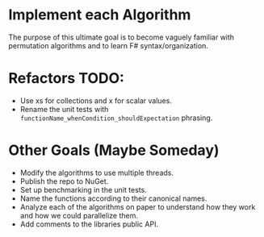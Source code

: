 
# Implement each Algorithm

The purpose of this ultimate goal is to become vaguely familiar with permutation algorithms and to learn F# syntax/organization.

# Refactors TODO:

* Use xs for collections and x for scalar values.
* Rename the unit tests with `functionName_whenCondition_shouldExpectation` phrasing.

# Other Goals (Maybe Someday)

* Modify the algorithms to use multiple threads. 
* Publish the repo to NuGet.
* Set up benchmarking in the unit tests.
* Name the functions according to their canonical names.
* Analyze each of the algorithms on paper to understand how they work and how we could parallelize them.
* Add comments to the libraries public API.
